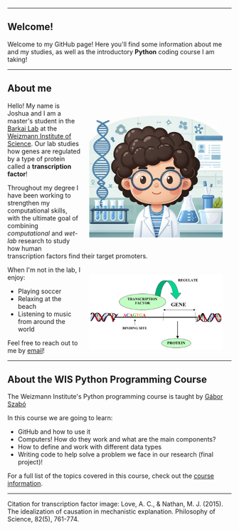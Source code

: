 ___
## Welcome!

Welcome to my GitHub page! Here you'll find some information about me and my studies, as well as the introductory **Python** coding course I am taking!

___

## About me

<img  src="Avatar1.png"  width="300" style="float: right; padding: 20px;"/>

Hello! My name is Joshua and I am a master's student in the [Barkai Lab](https://barkailab.wixsite.com/barkai) at the [Weizmann Institute of Science](https://www.weizmann.ac.il/pages/). Our lab studies how genes are regulated by a type of protein called a **transcription factor**!

Throughout my degree I have been working to strengthen my computational skills, with the ultimate goal of combining *computational* and *wet-lab* research to study how human transcription factors find their target promoters.


<img  src="A-diagrammatic-representation-of-gene-expression-The-transcription-factor-molecule-binds.jpg"  width="300" style="float: right; padding: 20px;"/>

When I'm not in the lab, I enjoy:
- Playing soccer
- Relaxing at the beach
- Listening to music from around the world

Feel free to reach out to me by [email](mailto:joshua.bugis@weizmann.ac.il)!

___

## About the WIS Python Programming Course

The Weizmann Institute's Python programming course is taught by [Gábor Szabó](https://szabgab.com)

In this course we are going to learn:
- GitHub and how to use it
- Computers! How do they work and what are the main components?
- How to define and work with different data types
- Writing code to help solve a problem we face in our research (final project)!

For a full list of the topics covered in this course, check out the [course information](https://erez.weizmann.ac.il/apx/r/ws1/186/30?pid=15125&pprev=14987).

___

Citation for transcription factor image: Love, A. C., & Nathan, M. J. (2015). The idealization of causation in mechanistic explanation. Philosophy of Science, 82(5), 761-774.
